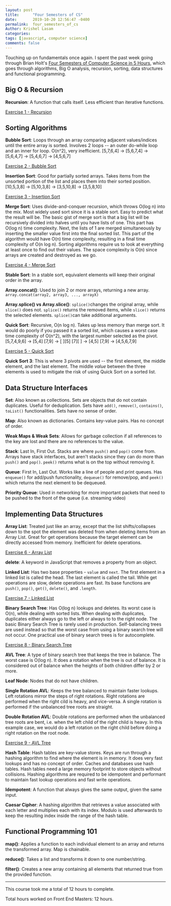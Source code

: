 ```yaml
---
layout: post
title:      "Four Semesters of CS"
date:       2019-10-20 12:56:47 -0400
permalink:  four_semesters_of_cs
Author: Krishel Lasam
categories: 
tags: [javascript, computer science]
comments: false
---
```


Touching up on fundamentals once again. I spent the past week going through Brian Holt's [Four Semesters of Computer Science in 5 Hours](https://frontendmasters.com/courses/computer-science/), which goes through algorithms, Big O analysis, recursion, sorting, data structures and functional programming.

## Big O & Recursion

**Recursion**: A function that calls itself. Less efficient than iterative functions.

[Exercise 1 - Recursion](https://github.com/krishl/javascript/blob/master/four-semesters-of-computer-science-in-5-hours/exercise-1-recursion-solution.js)

## Sorting Algorithms
**Bubble Sort**: Loops through an array comparing adjacent values/indices until the entire array is sorted. Involves 2 loops -- an outer do-while loop and an inner for loop. O(n^2), very inefficient. [5,7,6,4] -> [5,6,7,4] -> [5,6,4,7] -> [5,4,6,7] -> [4,5,6,7]

[Exercise 2 - Bubble Sort](https://github.com/krishl/javascript/blob/master/four-semesters-of-computer-science-in-5-hours/exercise-2-bubble-sort-solution.js)

**Insertion Sort**: Good for partially sorted arrays. Takes items from the unsorted portion of the list and places them into their sorted position. [10,5,3,8] -> [5,10,3,8] -> [3,5,10,8] -> [3,5,8,10]

[Exercise 3 - Insertion Sort](https://github.com/krishl/javascript/blob/master/four-semesters-of-computer-science-in-5-hours/exercise-3-insertion-sort-solution.js)

**Merge Sort**: Uses divide-and-conquer recursion, which throws O(log n) into the mix. Most widely used sort since it is a stable sort. Easy to predict what the result will be. The basic gist of merge sort is that a big list will be recursively divided into halves until you have lists of one. This part has O(log n) time complexity. Next, the lists of 1 are merged simultaneously by inserting the smaller value first into the final sorted list. This part of the algorithm would have O(n) time complexity, resulting in a final time complexity of O(n log n). Sorting algorithms require us to look at everything at least once to find out their values. The space complexity is O(n) since arrays are created and destroyed as we go.

[Exercise 4 - Merge Sort](https://github.com/krishl/javascript/blob/master/four-semesters-of-computer-science-in-5-hours/exercise-4-merge-sort-solution.js)

**Stable Sort**: In a stable sort, equivalent elements will keep their original order in the array.

**Array.concat()**: Used to join 2 or more arrays, returning a new array. `array.concat(array2, array3, ..., arrayX)`

**Array.splice() vs Array.slice()**: `splice()`changes the original array, while `slice()` does not. `splice()` returns the removed items, while `slice()` returns the selected elements. `splice()`can take additional arguments.

**Quick Sort**: Recursive, O(n log n). Takes up less memory than merge sort. It would do poorly if you passed it a sorted list, which causes a worst case time complexity of O(n^2), with the largest number selected as the pivot. [5,7,4,9,6] -> [5,4] [7,9] -> [ ][5] [7][ ] -> [4,5] [7,9] -> [4,5,6,7,9]

[Exercise 5 - Quick Sort](https://github.com/krishl/javascript/blob/master/four-semesters-of-computer-science-in-5-hours/exercise-5-quick-sort-solution.js)

**Quick Sort 3**: This is where 3 pivots are used -- the first element, the middle element, and the last element. The middle *value* between the three elements is used to mitigate the risk of using Quick Sort on a sorted list.

## Data Structure Interfaces
**Set**: Also known as collections. Sets are objects that do not contain duplicates. Useful for deduplication. Sets have `add()`, `remove()`, `contains()`, `toList()` functionalities. Sets have no sense of order.

**Map**: Also known as dictionaries. Contains key-value pairs. Has no concept of order.

**Weak Maps & Weak Sets**: Allows for garbage collection if all references to the key are lost and there are no references to the value.

**Stack**: Last In, First Out. Stacks are where `push()` and `pop()` come from. Arrays have stack interfaces, but aren't stacks since they can do more than `push()` and `pop()`. `peek()` returns what is on the top without removing it.

**Queue**: First In, Last Out. Works like a line of people and print queues. Has `enqueue()` for add/push functionality, `dequeue()` for remove/pop, and `peek()` which returns the next element to be dequeued.

**Priority Queue**: Used in networking for more important packets that need to be pushed to the front of the queue (i.e. streaming video)

## Implementing Data Structures
**Array List**: Treated just like an array, except that the list shifts/collapses down to the spot the element was deleted from when deleting items from an Array List. Great for get operations because the target element can be directly accessed from memory. Inefficient for delete operations.

[Exercise 6 - Array List](https://github.com/krishl/javascript/blob/master/four-semesters-of-computer-science-in-5-hours/exercise-6-array-list-solution.js)

**delete**: A keyword in JavaScript that removes a property from an object.

**Linked List**: Has two base properties - `value` and `next`. The first element in a linked list is called the head. The last element is called the tail. While get operations are slow, delete operations are fast. Its base functions are `push()`, `pop()`, `get()`, `delete()`, and `.length`.

[Exercise 7 - Linked List](https://github.com/krishl/javascript/blob/master/four-semesters-of-computer-science-in-5-hours/exercise-7-linked-list-solution.js)

**Binary Search Tree**: Has O(log n) lookups and deletes. Its worst case is O(n), while dealing with sorted lists. When dealing with duplicates, duplicates either always go to the left or always to to the right node. The basic Binary Search Tree is rarely used in production. Self-balancing trees are used instead so that the worst case from using a binary search tree will not occur. One practical use of  binary search trees is for autocomplete.

[Exercise 8 - Binary Search Tree](https://github.com/krishl/javascript/blob/master/four-semesters-of-computer-science-in-5-hours/exercise-8-binary-search-tree-solution.js)

**AVL Tree**: A type of binary search tree that keeps the tree in balance. The worst case is O(log n). It does a rotation when the tree is out of balance. It is considered out of balance when the heights of both children differ by 2 or more.

**Leaf Node**: Nodes that do not have children.

**Single Rotation AVL**: Keeps the tree balanced to maintain faster lookups. Left rotations mirror the steps of right rotations. Right rotations are performed when the right cild is heavy, and vice-versa. A single rotation is performed if the unbalanced tree roots are straight.

**Double Rotation AVL**: Double rotations are performed when the unbalanced tree roots are bent, i.e. when the left child of the right child is heavy. In this example case, we would do a left rotation on the right child before doing a right rotation on the root node.

[Exercise 9 - AVL Tree](https://github.com/krishl/javascript/blob/master/four-semesters-of-computer-science-in-5-hours/exercise-9-avl-tree-solution.js)

**Hash Table**: Hash tables are key-value stores.  Keys are run through a hashing algorithm to find where the element is in memory. It does very fast lookups and has no concept of order. Caches and databases use hash tables. Hash tables need a large memory footprint to store objects without collisions. Hashing algorithms are required to be idempotent and performant to maintain fast lookup operations and fast write operations.

**Idempotent**: A function that always gives the same output, given the same input.

**Caesar Cipher**: A hashing algorithm that retrieves a value associated with each letter and multiplies each with its index. Modulo is used afterwards to keep the resulting index inside the range of the hash table.

## Functional Programming 101
**map()**: Applies a function to each individual element to an array and returns the transformed array. Map is chainable.

**reduce()**: Takes a list and transforms it down to one number/string.

**filter()**: Creates a new array containing all elements that returned true from the provided function.

---

This course took me a total of 12 hours to complete.

Total hours worked on Front End Masters: 12 hours.
